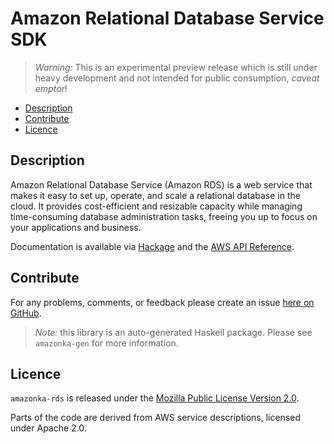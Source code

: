 # Amazon Relational Database Service SDK

> _Warning:_ This is an experimental preview release which is still under heavy development and not intended for public consumption, _caveat emptor_!

* [Description](#description)
* [Contribute](#contribute)
* [Licence](#licence)

## Description

Amazon Relational Database Service (Amazon RDS) is a web service that makes
it easy to set up, operate, and scale a relational database in the cloud. It
provides cost-efficient and resizable capacity while managing time-consuming
database administration tasks, freeing you up to focus on your applications
and business.

Documentation is available via [Hackage](http://hackage.haskell.org/package/amazonka-rds)
and the [AWS API Reference](http://docs.aws.amazon.com/AmazonRDS/latest/APIReference/Welcome.html).


## Contribute

For any problems, comments, or feedback please create an issue [here on GitHub](https://github.com/brendanhay/amazonka/issues).

> _Note:_ this library is an auto-generated Haskell package. Please see `amazonka-gen` for more information.


## Licence

`amazonka-rds` is released under the [Mozilla Public License Version 2.0](http://www.mozilla.org/MPL/).

Parts of the code are derived from AWS service descriptions, licensed under Apache 2.0.
